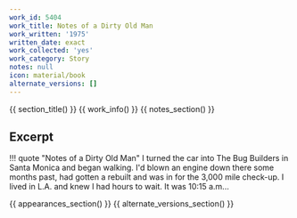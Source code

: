```yaml
---
work_id: 5404
work_title: Notes of a Dirty Old Man
work_written: '1975'
written_date: exact
work_collected: 'yes'
work_category: Story
notes: null
icon: material/book
alternate_versions: []
---
```


{{ section_title() }}
{{ work_info() }}
{{ notes_section() }}
## Excerpt
!!! quote "Notes of a Dirty Old Man"
    I turned the car into The Bug Builders in Santa Monica and began walking. I'd blown an engine down there some months past, had gotten a rebuilt and was in for the 3,000 mile check-up. I lived in L.A. and knew I had hours to wait. It was 10:15 a.m...

{{ appearances_section() }}
{{ alternate_versions_section() }}